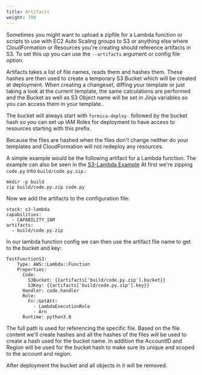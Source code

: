 ```yaml
---
title: Artifacts
weight: 700
---
```


Sometimes you might want to upload a zipfile for a Lambda function or scripts to use with EC2 Auto Scaling groups to S3 or anything else where CloudFormation or Resources you're creating should reference artifacts in S3. To set this up you can use the `--artifacts` argument or config file option.

Artifacts takes a list of file names, reads them and hashes them. These hashes are then used to create a temporary S3 Bucket which will be created at deployment. When creating a changeset, diffing your template or just taking a look at the current template, the same calculations are performed and the Bucket as well as S3 Object name will be set in Jinja variables so you can access them in your template..

The bucket will always start with `formica-deploy-` followed by the bucket hash so you can set up IAM Roles for deployment to have access to resources starting with this prefix.

Because the files are hashed when the files don't change neither do your templates and CloudFormation will not redeploy any resources.

A simple example would be the following artifact for a Lambda function. The example can also be seen in the [S3-Lambda Example](https://github.com/theserverlessway/formica/tree/master/docs/examples/s3-lambda) At first we're zipping `code.py` into `build/code.py.zip`.:

```
mkdir -p build
zip build/code.py.zip code.py
```

Now we add the artifacts to the configuration file:

```
stack: s3-lambda
capabilities:
  - CAPABILITY_IAM
artifacts:
  - build/code.py.zip
```

In our lambda function config we can then use the artifact file name to get to the bucket and key:

```
TestFunctionS3:
    Type: AWS::Lambda::Function
    Properties:
      Code:
        S3Bucket: {{artifacts['build/code.py.zip'].bucket}}
        S3Key: {{artifacts['build/code.py.zip'].key}}
      Handler: code.handler
      Role:
        Fn::GetAtt:
          - LambdaExecutionRole
          - Arn
      Runtime: python3.8
```

The full path is used for referencing the specific file. Based on the file content we'll create hashes and all the hashes of the files will be used to create a hash used  for the bucket name. In addition the AccountID and Region will be used for the bucket hash to make sure its unique and scoped to the account and region.

After deployment the bucket and all objects in it will be removed.